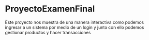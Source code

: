 # ProyectoExamenFinal
Este proyecto nos muestra de una manera interactiva como podemos ingresar a un sistema por medio de un login y junto con ello podemos gestionar productos y hacer transacciones
